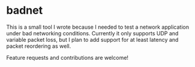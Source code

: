 # badnet

This is a small tool I wrote because I needed to test a network application
under bad networking conditions. Currently it only supports UDP and variable
packet loss, but I plan to add support for at least latency and packet
reordering as well.

Feature requests and contributions are welcome!
